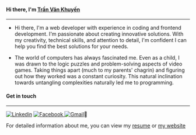 #### Hi there, I'm [Trần Văn Khuyến](https://khuyentv.tech)
---
- Hi there, I'm a web developer with experience in coding and frontend development. I'm passionate about creating innovative solutions. With my creativity, technical skills, and attention to detail, I'm confident I can help you find the best solutions for your needs.

- The world of computers has always fascinated me.  Even as a child, I was drawn to the logic puzzles and problem-solving aspects of video games.  Taking things apart (much to my parents' chagrin) and figuring out how they worked  was a constant curiosity.  This natural inclination towards untangling complexities naturally led me to programming.

#### Get in touch
---
[![Linkedin](https://img.shields.io/badge/LinkedIn-0077B5?style=for-the-badge&logo=linkedin&logoColor=white)](https://www.linkedin.com/in/hoshikira)
[![Facebook](https://img.shields.io/badge/GitHub-100000?style=for-the-badge&logo=facebook&logoColor=white) ](https://www.facebook.com/hoshikira18)
[![Gmail](https://img.shields.io/badge/Gmail-D14836?style=for-the-badge&logo=gmail&logoColor=white)](mailto:khuyen.dev183@gmail.com)👋

For detailed information about me, you can view my
[resume](https://drive.google.com/file/d/1h6ML35e9I23Rj5-_0XfaD3t_u8jSrVsh/view?usp=sharing) or
[my website](https://khuyentv.tech)



<!--
**hoshikira18/hoshikira18** is a ✨ _special_ ✨ repository because its `README.md` (this file) appears on your GitHub profile.

Here are some ideas to get you started:

- 🔭 I’m currently working on ...
- 🌱 I’m currently learning ...
- 👯 I’m looking to collaborate on ...
- 🤔 I’m looking for help with ...
- 💬 Ask me about ...
- 📫 How to reach me: ...
- 😄 Pronouns: ...
- ⚡ Fun fact: ...
-->
